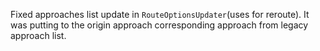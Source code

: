 Fixed approaches list update in `RouteOptionsUpdater`(uses for reroute). It was putting to the origin approach corresponding approach from legacy approach list.